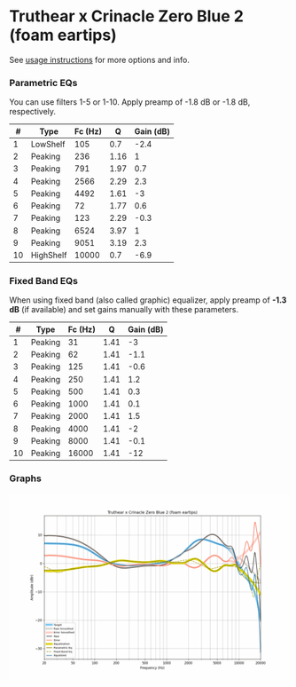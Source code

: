 # Truthear x Crinacle Zero Blue 2 (foam eartips)
See [usage instructions](https://github.com/jaakkopasanen/AutoEq#usage) for more options and info.

### Parametric EQs
You can use filters 1-5 or 1-10. Apply preamp of -1.8 dB or -1.8 dB, respectively.

|   # | Type      |   Fc (Hz) |    Q |   Gain (dB) |
|-----|-----------|-----------|------|-------------|
|   1 | LowShelf  |       105 | 0.7  |        -2.4 |
|   2 | Peaking   |       236 | 1.16 |         1   |
|   3 | Peaking   |       791 | 1.97 |         0.7 |
|   4 | Peaking   |      2566 | 2.29 |         2.3 |
|   5 | Peaking   |      4492 | 1.61 |        -3   |
|   6 | Peaking   |        72 | 1.77 |         0.6 |
|   7 | Peaking   |       123 | 2.29 |        -0.3 |
|   8 | Peaking   |      6524 | 3.97 |         1   |
|   9 | Peaking   |      9051 | 3.19 |         2.3 |
|  10 | HighShelf |     10000 | 0.7  |        -6.9 |

### Fixed Band EQs
When using fixed band (also called graphic) equalizer, apply preamp of **-1.3 dB** (if available) and set gains manually with these parameters.

|   # | Type    |   Fc (Hz) |    Q |   Gain (dB) |
|-----|---------|-----------|------|-------------|
|   1 | Peaking |        31 | 1.41 |        -3   |
|   2 | Peaking |        62 | 1.41 |        -1.1 |
|   3 | Peaking |       125 | 1.41 |        -0.6 |
|   4 | Peaking |       250 | 1.41 |         1.2 |
|   5 | Peaking |       500 | 1.41 |         0.3 |
|   6 | Peaking |      1000 | 1.41 |         0.1 |
|   7 | Peaking |      2000 | 1.41 |         1.5 |
|   8 | Peaking |      4000 | 1.41 |        -2   |
|   9 | Peaking |      8000 | 1.41 |        -0.1 |
|  10 | Peaking |     16000 | 1.41 |       -12   |

### Graphs
![](./Truthear%20x%20Crinacle%20Zero%20Blue%202%20(foam%20eartips).png)
